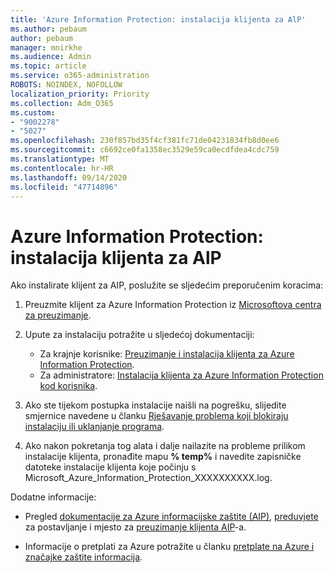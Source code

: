 ```yaml
---
title: 'Azure Information Protection: instalacija klijenta za AlP'
ms.author: pebaum
author: pebaum
manager: mnirkhe
ms.audience: Admin
ms.topic: article
ms.service: o365-administration
ROBOTS: NOINDEX, NOFOLLOW
localization_priority: Priority
ms.collection: Adm_O365
ms.custom:
- "9002278"
- "5027"
ms.openlocfilehash: 230f857bd35f4cf381fc71de04231834fb8d0ee6
ms.sourcegitcommit: c6692ce0fa1358ec3529e59ca0ecdfdea4cdc759
ms.translationtype: MT
ms.contentlocale: hr-HR
ms.lasthandoff: 09/14/2020
ms.locfileid: "47714896"
---
```

# <a name="azure-information-protection-aip-client-installation"></a>Azure Information Protection: instalacija klijenta za AlP

Ako instalirate klijent za AIP, poslužite se sljedećim preporučenim koracima:

1. Preuzmite klijent za Azure Information Protection iz [Microsoftova centra za preuzimanje](https://www.microsoft.com/download/details.aspx?id=53018).

2. Upute za instalaciju potražite u sljedećoj dokumentaciji:

    - Za krajnje korisnike: [Preuzimanje i instalacija klijenta za Azure Information Protection](https://docs.microsoft.com/azure/information-protection/rms-client/install-client-app).
    - Za administratore: [Instalacija klijenta za Azure Information Protection kod korisnika](https://docs.microsoft.com/azure/information-protection/rms-client/client-admin-guide-install).

3. Ako ste tijekom postupka instalacije naišli na pogrešku, slijedite smjernice navedene u članku [Rješavanje problema koji blokiraju instalaciju ili uklanjanje programa](https://support.microsoft.com/help/17588/windows-fix-problems-that-block-programs-being-installed-or-removed).

4. Ako nakon pokretanja tog alata i dalje nailazite na probleme prilikom instalacije klijenta, pronađite mapu **% temp%** i navedite zapisničke datoteke instalacije klijenta koje počinju s Microsoft_Azure_Information_Protection_XXXXXXXXXX.log.

Dodatne informacije:

- Pregled [dokumentacije za Azure informacijske zaštite (AIP)](https://docs.microsoft.com/azure/information-protection/what-is-information-protection), [preduvjete](https://docs.microsoft.com/azure/information-protection/get-started/requirements) za postavljanje i mjesto za [preuzimanje klijenta AIP](https://www.microsoft.com/download/details.aspx?id=53018)-a.

- Informacije o pretplati za Azure potražite u članku [pretplate na Azure i značajke zaštite informacija](https://azure.microsoft.com/pricing/details/information-protection).
